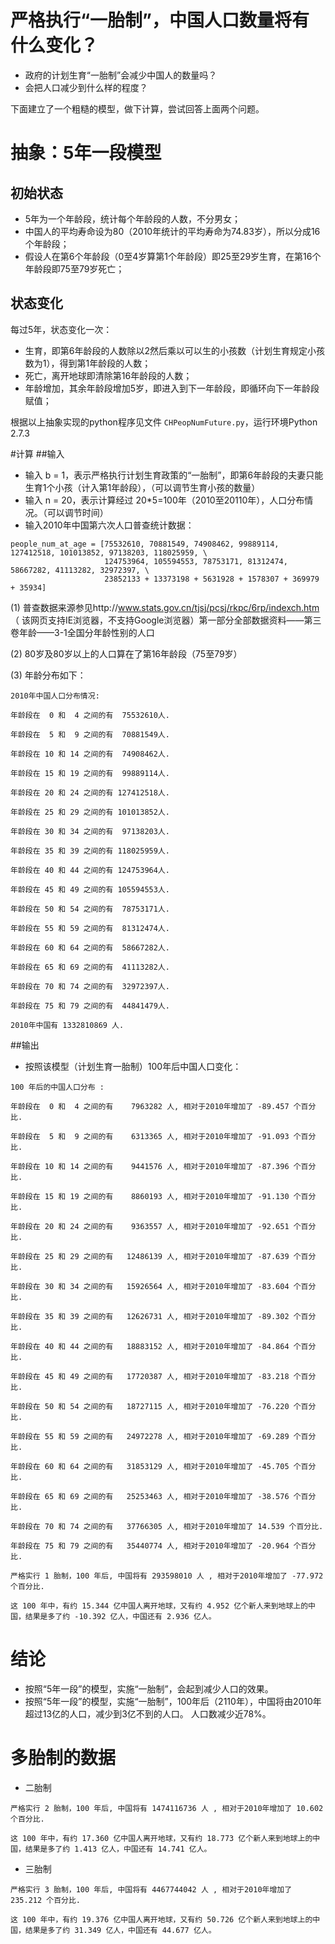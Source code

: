 # 严格执行“一胎制”，中国人口数量将有什么变化？
* 政府的计划生育“一胎制”会减少中国人的数量吗？
* 会把人口减少到什么样的程度？

下面建立了一个粗糙的模型，做下计算，尝试回答上面两个问题。

# 抽象：5年一段模型
## 初始状态
* 5年为一个年龄段，统计每个年龄段的人数，不分男女；
* 中国人的平均寿命设为80（2010年统计的平均寿命为74.83岁），所以分成16个年龄段；
* 假设人在第6个年龄段（0至4岁算第1个年龄段）即25至29岁生育，在第16个年龄段即75至79岁死亡；

## 状态变化
每过5年，状态变化一次：
* 生育，即第6年龄段的人数除以2然后乘以可以生的小孩数（计划生育规定小孩数为1），得到第1年龄段的人数；
* 死亡，离开地球即清除第16年龄段的人数；
* 年龄增加，其余年龄段增加5岁，即进入到下一年龄段，即循环向下一年龄段赋值；

根据以上抽象实现的python程序见文件 `CHPeopNumFuture.py`，运行环境Python 2.7.3


#计算
##输入
* 输入 b = 1，表示严格执行计划生育政策的“一胎制”，即第6年龄段的夫妻只能生育1个小孩（计入第1年龄段），（可以调节生育小孩的数量）
* 输入 n = 20，表示计算经过 20*5=100年（2010至20110年），人口分布情况。（可以调节时间）
* 输入2010年中国第六次人口普查统计数据：

```
people_num_at_age = [75532610, 70881549, 74908462, 99889114, 127412518, 101013852, 97138203, 118025959, \
                     124753964, 105594553, 78753171, 81312474, 58667282, 41113282, 32972397, \
                     23852133 + 13373198 + 5631928 + 1578307 + 369979 + 35934]

```
(1) 普查数据来源参见http://www.stats.gov.cn/tjsj/pcsj/rkpc/6rp/indexch.htm （ 该网页支持IE浏览器，不支持Google浏览器）第一部分全部数据资料——第三卷年龄——3-1全国分年龄性别的人口

(2) 80岁及80岁以上的人口算在了第16年龄段（75至79岁）

(3) 年龄分布如下：

```
2010年中国人口分布情况:

年龄段在  0 和  4 之间的有  75532610人.

年龄段在  5 和  9 之间的有  70881549人.

年龄段在 10 和 14 之间的有  74908462人.

年龄段在 15 和 19 之间的有  99889114人.

年龄段在 20 和 24 之间的有 127412518人.

年龄段在 25 和 29 之间的有 101013852人.

年龄段在 30 和 34 之间的有  97138203人.

年龄段在 35 和 39 之间的有 118025959人.

年龄段在 40 和 44 之间的有 124753964人.

年龄段在 45 和 49 之间的有 105594553人.

年龄段在 50 和 54 之间的有  78753171人.

年龄段在 55 和 59 之间的有  81312474人.

年龄段在 60 和 64 之间的有  58667282人.

年龄段在 65 和 69 之间的有  41113282人.

年龄段在 70 和 74 之间的有  32972397人.

年龄段在 75 和 79 之间的有  44841479人.

2010年中国有 1332810869 人.
```

##输出
* 按照该模型（计划生育一胎制）100年后中国人口变化：

```
100 年后的中国人口分布 :

年龄段在  0 和  4 之间的有    7963282 人, 相对于2010年增加了 -89.457 个百分比. 

年龄段在  5 和  9 之间的有    6313365 人, 相对于2010年增加了 -91.093 个百分比. 

年龄段在 10 和 14 之间的有    9441576 人, 相对于2010年增加了 -87.396 个百分比. 

年龄段在 15 和 19 之间的有    8860193 人, 相对于2010年增加了 -91.130 个百分比. 

年龄段在 20 和 24 之间的有    9363557 人, 相对于2010年增加了 -92.651 个百分比. 

年龄段在 25 和 29 之间的有   12486139 人, 相对于2010年增加了 -87.639 个百分比. 

年龄段在 30 和 34 之间的有   15926564 人, 相对于2010年增加了 -83.604 个百分比. 

年龄段在 35 和 39 之间的有   12626731 人, 相对于2010年增加了 -89.302 个百分比. 

年龄段在 40 和 44 之间的有   18883152 人, 相对于2010年增加了 -84.864 个百分比. 

年龄段在 45 和 49 之间的有   17720387 人, 相对于2010年增加了 -83.218 个百分比. 

年龄段在 50 和 54 之间的有   18727115 人, 相对于2010年增加了 -76.220 个百分比. 

年龄段在 55 和 59 之间的有   24972278 人, 相对于2010年增加了 -69.289 个百分比. 

年龄段在 60 和 64 之间的有   31853129 人, 相对于2010年增加了 -45.705 个百分比. 

年龄段在 65 和 69 之间的有   25253463 人, 相对于2010年增加了 -38.576 个百分比. 

年龄段在 70 和 74 之间的有   37766305 人, 相对于2010年增加了 14.539 个百分比. 

年龄段在 75 和 79 之间的有   35440774 人, 相对于2010年增加了 -20.964 个百分比. 

严格实行 1 胎制，100 年后, 中国将有 293598010 人 , 相对于2010年增加了 -77.972 个百分比. 

这 100 年中，有约 15.344 亿中国人离开地球，又有约 4.952 亿个新人来到地球上的中国，结果是多了约 -10.392 亿人，中国还有 2.936 亿人。

```




# 结论
* 按照“5年一段”的模型，实施“一胎制”，会起到减少人口的效果。
* 按照“5年一段”的模型，实施“一胎制”，100年后（2110年），中国将由2010年超过13亿的人口，减少到3亿不到的人口。 人口数减少近78%。


# 多胎制的数据
* 二胎制

```
严格实行 2 胎制，100 年后, 中国将有 1474116736 人 , 相对于2010年增加了 10.602 个百分比. 

这 100 年中，有约 17.360 亿中国人离开地球，又有约 18.773 亿个新人来到地球上的中国，结果是多了约 1.413 亿人，中国还有 14.741 亿人。

```
* 三胎制

```
严格实行 3 胎制，100 年后, 中国将有 4467744042 人 , 相对于2010年增加了 235.212 个百分比. 

这 100 年中，有约 19.376 亿中国人离开地球，又有约 50.726 亿个新人来到地球上的中国，结果是多了约 31.349 亿人，中国还有 44.677 亿人。

```
